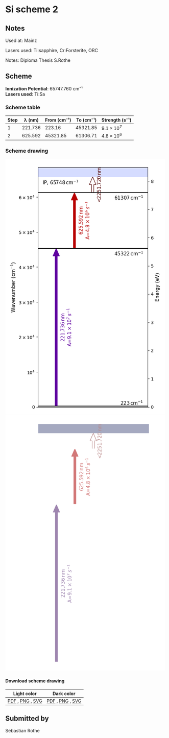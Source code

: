 # Si scheme 2

## Notes

Used at: Mainz

Lasers used: Ti:sapphire, Cr:Forsterite, ORC

Notes: Diploma Thesis S.Rothe





## Scheme

**Ionization Potential**: 65747.760 cm⁻¹  
**Lasers used**: Ti:Sa

### Scheme table

| Step | λ (nm)  | From (cm⁻¹) | To (cm⁻¹) |   Strength (s⁻¹)    |
| ---- | ------- | ----------- | --------- | ------------------- |
| 1    | 221.736 | 223.16      | 45321.85  | $9.1 \times 10^{7}$ |
| 2    | 625.592 | 45321.85    | 61306.71  | $4.8 \times 10^{6}$ |


### Scheme drawing

![si scheme, light mode](si-002/si-002-light.png#only-light)
![si scheme, dark mode](si-002/si-002-dark-web.png#only-dark)

#### Download scheme drawing

|                                            Light color                                            |                                           Dark color                                           |
| ------------------------------------------------------------------------------------------------- | ---------------------------------------------------------------------------------------------- |
| [PDF](si-002/si-002-light.pdf) , [PNG](si-002/si-002-light.png) , [SVG](si-002/si-002-light.svg)  | [PDF](si-002/si-002-dark.pdf) , [PNG](si-002/si-002-dark.png) , [SVG](si-002/si-002-dark.svg)  |


## Submitted by

Sebastian Rothe

